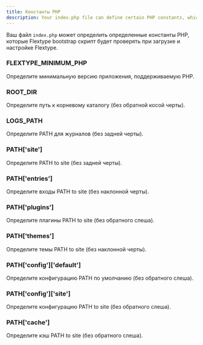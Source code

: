```yaml
---
title: Константы PHP
description: Your index.php file can define certain PHP constants, which Flextype bootstrap script will check for while loading and configuring Flextype.
---
```


Ваш файл `index.php` может определить определенные константы PHP, которые Flextype bootstrap скрипт будет проверять при загрузке и настройке Flextype.

### FLEXTYPE_MINIMUM_PHP

Определите минимальную версию приложения, поддерживаемую PHP.

### ROOT_DIR

Определите путь к корневому каталогу (без обратной косой черты).

### LOGS_PATH

Определите PATH для журналов (без задней черты).

### PATH['site']

Определите PATH to site (без задней черты).

### PATH['entries']

Определите входы PATH to site (без наклонной черты).

### PATH['plugins']

Определите плагины PATH to site (без обратного слеша).

### PATH['themes']

Определите темы PATH to site (без наклонной черты).

### PATH\['config'\]\['default'\]

Определите конфигурацию PATH по умолчанию (без обратного слеша).

### PATH\['config'\]\['site'\]

Определите конфигурацию PATH to site (без обратного слеша).

### PATH['cache']

Определите кэш PATH to site (без обратного слеша).
